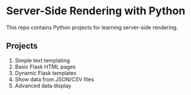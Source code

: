 # Server-Side Rendering with Python

This repo contains Python projects for learning server-side rendering.

## Projects

1. Simple text templating
2. Basic Flask HTML pages
3. Dynamic Flask templates
4. Show data from JSON/CSV files
5. Advanced data display
